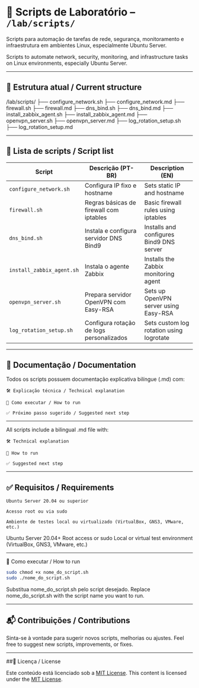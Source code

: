 # 🧪 Scripts de Laboratório – `/lab/scripts/`

Scripts para automação de tarefas de rede, segurança, monitoramento e infraestrutura em ambientes Linux, especialmente Ubuntu Server.

Scripts to automate network, security, monitoring, and infrastructure tasks on Linux environments, especially Ubuntu Server.

---

## 📂 Estrutura atual / Current structure

/lab/scripts/
├── configure_network.sh
├── configure_network.md
├── firewall.sh
├── firewall.md
├── dns_bind.sh
├── dns_bind.md
├── install_zabbix_agent.sh
├── install_zabbix_agent.md
├── openvpn_server.sh
├── openvpn_server.md
├── log_rotation_setup.sh
├── log_rotation_setup.md

---

## 📜 Lista de scripts / Script list

| Script                        | Descrição (PT-BR)                                      | Description (EN)                                 |
|------------------------------|--------------------------------------------------------|--------------------------------------------------|
| `configure_network.sh`       | Configura IP fixo e hostname                          | Sets static IP and hostname                      |
| `firewall.sh`                | Regras básicas de firewall com iptables              | Basic firewall rules using iptables              |
| `dns_bind.sh`                | Instala e configura servidor DNS Bind9               | Installs and configures Bind9 DNS server         |
| `install_zabbix_agent.sh`    | Instala o agente Zabbix                              | Installs the Zabbix monitoring agent             |
| `openvpn_server.sh`          | Prepara servidor OpenVPN com Easy-RSA                | Sets up OpenVPN server using Easy-RSA            |
| `log_rotation_setup.sh`      | Configura rotação de logs personalizados             | Sets custom log rotation using logrotate         |

---

## 📄 Documentação / Documentation

Todos os scripts possuem documentação explicativa bilíngue (.md) com:

    🛠️ Explicação técnica / Technical explanation

    🚀 Como executar / How to run

    ✅ Próximo passo sugerido / Suggested next step

---

All scripts include a bilingual .md file with:

    🛠️ Technical explanation

    🚀 How to run

    ✅ Suggested next step

---

## ✅ Requisitos / Requirements

    Ubuntu Server 20.04 ou superior

    Acesso root ou via sudo

    Ambiente de testes local ou virtualizado (VirtualBox, GNS3, VMware, etc.)

Ubuntu Server 20.04+
Root access or sudo
Local or virtual test environment (VirtualBox, GNS3, VMware, etc.)

---

🚀 Como executar / How to run
```bash
sudo chmod +x nome_do_script.sh
sudo ./nome_do_script.sh
```
Substitua nome_do_script.sh pelo script desejado.
Replace nome_do_script.sh with the script name you want to run.

---

## 📬 Contribuições / Contributions

Sinta-se à vontade para sugerir novos scripts, melhorias ou ajustes.
Feel free to suggest new scripts, improvements, or fixes.

---

##📄 Licença / License

Este conteúdo está licenciado sob a [MIT License](LICENSE).
This content is licensed under the [MIT License](LICENSE).
